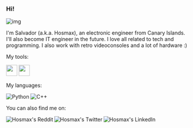 ### Hi!
![img](https://media2.giphy.com/media/SLBr5yLzocSYw/giphy.gif?cid=ecf05e4740jzel445dyfccb20spyijh53gwg6ps40hwzh8j5&rid=giphy.gif&ct=g)

I'm Salvador (a.k.a. Hosmax), an electronic engineer from Canary Islands. I'll also become IT engineer in the future.
I love all related to tech and programming. I also work with retro videoconsoles and a lot of hardware :)

My tools:

<img height="30" src="https://img.shields.io/badge/Visual%20Studio%20Code-0078d7.svg?style=for-the-badge&logo=visual-studio-code&logoColor=white">
<img height="30" src="https://upload.wikimedia.org/wikipedia/commons/thumb/5/59/KiCad-Logo.svg/1280px-KiCad-Logo.svg.png">


My languages:

![Python](https://img.shields.io/badge/python-3670A0?style=for-the-badge&logo=python&logoColor=ffdd54)
![C++](https://img.shields.io/badge/c++-%2300599C.svg?style=for-the-badge&logo=c%2B%2B&logoColor=white)

You can also find me on:

<a href="https://www.reddit.com/user/Hosmax">
  <img align="left" alt="Hosmax's Reddit" src="https://img.shields.io/badge/Reddit-%23FF4500.svg?style=for-the-badge&logo=Reddit&logoColor=white" />
</a>

<a href="https://twitter.com/salva_crafting">
  <img align="left" alt="Hosmax's Twitter" src="https://img.shields.io/badge/Twitter-%231DA1F2.svg?style=for-the-badge&logo=Twitter&logoColor=white" />
</a>

<a href="https://www.linkedin.com/in/salvadorperezdelpino/">
  <img align="left" alt="Hosmax's LinkedIn" src="https://img.shields.io/badge/linkedin-%230077B5.svg?style=for-the-badge&logo=linkedin&logoColor=white" />
</a>
